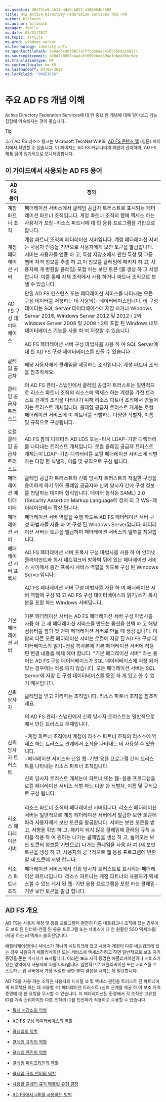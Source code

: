 ```yaml
---
ms.assetid: 204f5fe9-3611-4da0-b057-a386004b4598
title: 주요 Active Directory Federation Services 개념 이해
author: billmath
ms.author: billmath
manager: femila
ms.date: 05/31/2017
ms.topic: article
ms.prod: windows-server
ms.technology: identity-adfs
ms.openlocfilehash: ba0ad6cd0f081797ffcb9bae2416b556de16622c
ms.sourcegitcommit: b00d7c8968c4adc8f699dbee694afe6ed36bc9de
ms.translationtype: MT
ms.contentlocale: ko-KR
ms.lasthandoff: 04/08/2020
ms.locfileid: "80853836"
---
```

# <a name="understanding-key-ad-fs-concepts"></a>주요 AD FS 개념 이해
Active Directory Federation Services에 대 한 중요 한 개념에 대해 알아보고 기능 집합에 익숙해지는 것이 좋습니다.  
  
> [!TIP]  
> 추가 AD FS 리소스 링크는 Microsoft TechNet WiKi의 [AD FS 콘텐츠 맵](https://social.technet.microsoft.com/wiki/contents/articles/2735.aspx) (영문) 페이지에서 확인할 수 있습니다. 이 페이지는 AD FS 커뮤니티의 회원이 관리하며, AD FS 제품 팀이 정기적으로 모니터링합니다.  
  
## <a name="ad-fs-terminology-used-in-this-guide"></a>이 가이드에서 사용되는 AD FS 용어  
  
|AD FS 용어|정의|  
|--------------|--------------|  
|계정 파트너 조직|페더레이션 서비스에서 클레임 공급자 트러스트로 표시되는 페더레이션 파트너 조직입니다. 계정 파트너 조직의 웹에 액세스 하는 사용자가 포함\-리소스 파트너에 대 한 응용 프로그램을 기반으로 합니다.|  
|계정 페더레이션 서버|계정 파트너 조직의 페더레이션 서버입니다. 계정 페더레이션 서버는 사용자 인증을 기반으로 사용자에게 보안 토큰을 발급합니다. 서버는 사용자를 인증 하 고, 특성 저장소에서 관련 특성 및 그룹 멤버 자격 정보를 추출 하 고,이 정보를 클레임에 패키지 하 고, 사용자에 게 반환할 클레임\) 포함 하는 보안 토큰 \(를 생성 하 고 서명 합니다 .이를 통해 자체 조직에서 사용 하거나 파트너 조직으로 보낼 수 있습니다.|  
|AD FS 구성 데이터베이스|단일 AD FS 인스턴스 또는 페더레이션 서비스를 나타내는 모든 구성 데이터를 저장하는 데 사용되는 데이터베이스입니다. 이 구성 데이터는 SQL Server 데이터베이스에 저장 하거나 Windows Server 2016, Windows Server 2012 및 2012 r 2와 windows Server 2008 및 2008 r 2에 포함 된 Windows 내부 데이터베이스 기능을 사용 하 여 저장할 수 있습니다. </br></br>AD FS 페더레이션 서버 구성 마법사를 사용 하 여 SQL Server에 대 한 AD FS 구성 데이터베이스를 만들 수 있습니다\-.|  
|클레임 공급자|해당 사용자에게 클레임을 제공하는 조직입니다. 계정 파트너 조직을 참조하세요.|  
|클레임 공급자 트러스트|의 AD FS 관리\-스냅인에서 클레임 공급자 트러스트는 일반적으로 리소스 파트너 조직의 리소스에 액세스 하는 계정을 가진 트러스트 관계의 조직을 나타내기 위해 리소스 파트너 조직에서 만들어지는 트러스트 개체입니다. 클레임 공급자 트러스트 개체는 로컬 페더레이션 서비스에 이 파트너를 식별하는 다양한 식별자, 이름 및 규칙으로 구성됩니다.|  
|로컬 클레임 공급자 트러스트|AD FS 팜의 디렉터리 AD LDS 또는\-타사 LDAP\-기반 디렉터리를 나타내는 트러스트 개체입니다. 로컬 클레임 공급자 트러스트 개체는이 LDAP\-기반 디렉터리를 로컬 페더레이션 서비스에 식별 하는 다양 한 식별자, 이름 및 규칙으로 구성 됩니다.|  
|페더레이션 메타데이터|클레임 공급자 트러스트와 신뢰 당사자 트러스트의 적절한 구성을 용이하게 하기 위해 클레임 공급자와 신뢰 당사자 간에 구성 정보를 전달하는 데이터 형식입니다. 데이터 형식은 SAML\) 2.0 \(Security Assertion Markup Language에 정의 되 고 WS\-페더레이션에서 확장 됩니다.|  
|페더레이션 서버|페더레이션 서버 역할을 수행 하도록 AD FS 페더레이션 서버 구성 마법사를 사용 하 여 구성 된 Windows Server입니다. 페더레이션 서버는 토큰을 발급하며 페더레이션 서비스의 일부를 지원합니다.|  
|페더레이션 서버 프록시|AD FS 페더레이션 서버 프록시 구성 마법사를 사용 하 여 인터넷 클라이언트와 회사 네트워크의 방화벽 뒤에 있는 페더레이션 서비스 사이에서 중간 프록시 서비스 역할을 하도록 구성 된 Windows Server입니다.|  
|기본 페더레이션 서버|AD FS 페더레이션 서버 구성 마법사를 사용 하 여 페더레이션 서버 역할에 구성 되 고 AD FS 구성 데이터베이스의 읽기\/쓰기 복사본을 포함 하는 Windows 서버입니다. </br></br> 기본 페더레이션 서버는 AD FS 페더레이션 서버 구성 마법사를 사용 하 고 새 페더레이션 서비스을 만드는 옵션을 선택 하 고 해당 컴퓨터를 팜의 첫 번째 페더레이션 서버로 만들 때 생성 됩니다. 이 팜의 다른 모든 페더레이션 서버는 로컬에 저장 된 AD FS 구성 데이터베이스의 읽기\-전용 복사본에 기본 페더레이션 서버에 적용 된 변경 내용을 복제 해야 합니다. "기본 페더레이션 서버" 라는 용어는 AD FS 구성 데이터베이스가 SQL 데이터베이스에 저장 되어 있는 경우에는 적용 되지 않습니다. 모든 페더레이션 서버는 SQL Server에 저장 된 구성 데이터베이스를 동일 하 게 읽고 쓸 수 있기 때문입니다.|  
|신뢰 당사자|클레임을 받고 처리하는 조직입니다. 리소스 파트너 조직을 참조하세요.|  
|신뢰 당사자 트러스트|의 AD FS 관리\-스냅인에서 신뢰 당사자 트러스트는 일반적으로에서 만든 트러스트 개체입니다.<p>-계정 파트너 조직에서 계정이 리소스 파트너 조직의 리소스에 액세스 하는 트러스트 관계에서 조직을 나타내는 데 사용할 수 있습니다.<br />-페더레이션 서비스와 단일 웹\-기반 응용 프로그램 간의 트러스트를 나타내는 리소스 파트너 조직입니다.<p>신뢰 당사자 트러스트 개체는이 파트너 또는 웹\-응용 프로그램을 로컬 페더레이션 서비스 식별 하는 다양 한 식별자, 이름 및 규칙으로 구성 됩니다.|  
|리소스 페더레이션 서버|리소스 파트너 조직의 페더레이션 서버입니다. 리소스 페더레이션 서버는 일반적으로 계정 페더레이션 서버에서 발급한 보안 토큰에 따라 사용자에게 보안 토큰을 발급합니다. 서버는 보안 토큰을 받고, 서명을 확인 하 고, 패키지 되지 않은 클레임에 클레임 규칙 논리를 적용 하 여 원하는 나가는 클레임을 생성 하 고, 들어오는 보안 토큰의 정보를 기반으로\) 나가는 클레임을 사용 하 여 \(새 보안 토큰을 생성 하 고, 사용자와 궁극적으로 웹 응용 프로그램에 반환할 새 토큰에 서명 합니다.|  
|리소스 파트너 조직|페더레이션 서비스에서 신뢰 당사자 트러스트로 표시되는 페더레이션 파트너입니다. 리소스 파트너는 계정 파트너의 사용자가 액세스할 수 있는 게시 된 웹\-기반 응용 프로그램을 포함 하는 클레임\-기반 보안 토큰을 발급 합니다.|  
  
## <a name="overview-of-ad-fs"></a>AD FS 개요  
AD FS는 사용자 계정 및 응용 프로그램이 완전히 다른 네트워크나 조직에 있는 경우에도 보호 된 인터넷\-연결 된 응용 프로그램 또는 서비스에 대 한 원활한 SSO 액세스를\) \(제공 하는 id 액세스 솔루션입니다.  
  
애플리케이션이나 서비스가 하나의 네트워크에 있고 사용자 계정이 다른 네트워크에 있는 경우 사용자가 애플리케이션 또는 서비스에 액세스하려고 하면 일반적으로 보조 자격 증명을 묻는 메시지가 표시됩니다. 이러한 보조 자격 증명은 애플리케이션이나 서비스가 있는 영역에서 사용자의 ID를 나타냅니다. 일반적으로 애플리케이션 또는 서비스를 호스트하는 웹 서버에서 가장 적절한 권한 부여 결정을 내리는 데 필요합니다.  
  
AD FS를 사용 하는 조직은 사용자의 디지털 id 및 액세스 권한을 트러스트 된 파트너에 게 프로젝션 하는 데 사용할 수\) 페더레이션 트러스트 \(신뢰 관계를 제공 하 여 보조 자격 증명에 대 한 요청을 무시할 수 있습니다. 이 페더레이션된 환경에서 각 조직은 고유한 ID를 계속 관리하지만 다른 조직의 ID를 안전하게 적용하고 수용할 수 있습니다.  
  
-   [특성 저장소의 역할](The-Role-of-Attribute-Stores.md)  
  
-   [AD FS 구성 데이터베이스의 역할](The-Role-of-the-AD-FS-Configuration-Database.md)  
  
-   [클레임의 역할](The-Role-of-Claims.md)  
  
-   [클레임 규칙의 역할](The-Role-of-Claim-Rules.md)  
  
-   [클레임 엔진의 역할](The-Role-of-the-Claims-Engine.md)  
  
-   [클레임 파이프라인의 역할](The-Role-of-the-Claims-Pipeline.md)  
  
-   [클레임 규칙 언어의 역할](The-Role-of-the-Claim-Rule-Language.md)  
  
-   [사용할 클레임 규칙 템플릿 유형 결정](Determine-the-Type-of-Claim-Rule-Template-to-Use.md)  
  
-   [AD FS에서 URI를 사용하는 방법](How-URIs-Are-Used-in-AD-FS.md)  
  

